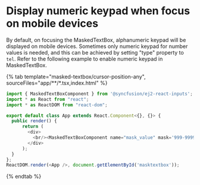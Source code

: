 # Display numeric keypad when focus on mobile devices

By default, on focusing the MaskedTextBox, alphanumeric keypad will be displayed on
mobile devices. Sometimes only numeric keypad for number
values is needed, and this can be achieved by setting "type" property to `tel`.
Refer to the following example to enable numeric keypad in MaskedTextBox.

{% tab template="masked-textbox/cursor-position-any", sourceFiles="app/**/*.tsx,index.html" %}

```typescript
import { MaskedTextBoxComponent } from '@syncfusion/ej2-react-inputs';
import * as React from "react";
import * as ReactDOM from "react-dom";

export default class App extends React.Component<{}, {}> {
  public render() {
      return (
        <div>
          <br/><MaskedTextBoxComponent name="mask_value" mask='999-99999' value= "342-45432" type="tel"/>
        </div>
      );
  }
};
ReactDOM.render(<App />, document.getElementById('masktextbox'));

```

{% endtab %}